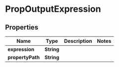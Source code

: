 

# PropOutputExpression


## Properties

| Name | Type | Description | Notes |
|------------ | ------------- | ------------- | -------------|
|**expression** | **String** |  |  |
|**propertyPath** | **String** |  |  |



